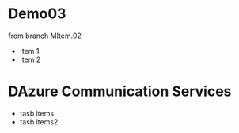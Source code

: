# Demo03
from branch MItem.02
- Item 1
- Item 2


# DAzure Communication Services
	
- tasb items
- tasb items2

